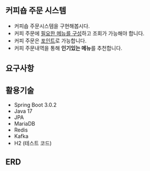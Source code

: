 ## 커피숍 주문 시스템
- 커피숍 주문시스템을 구현해봅시다.
- 커피 주문에 <ins>필요한 메뉴를 구성</ins>하고 조회가 가능해야 합니다.
- 커피 주문은 <u>포인트</u>로 가능합니다.
- 커피 주문내역을 통해 <b>인기있는 메뉴</b>를 추천합니다.

## 요구사항

## 활용기술
- Spring Boot 3.0.2
- Java 17
- JPA
- MariaDB
- Redis
- Kafka
- H2 (테스트 코드)




 
## ERD
